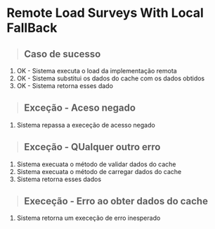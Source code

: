 # Remote Load Surveys With Local FallBack

> ## Caso de sucesso
1. OK - Sistema executa o load da implementação remota
2. OK - Sistema substitui os dados do cache com os dados obtidos
3. OK - Sistema retorna esses dado

> ## Exceção - Aceso negado
1. Sistema repassa a execeção de acesso negado

> ## Exceção - QUalquer outro erro
1. Sistema execuata o método de validar dados do cache
2. Sistema execuata o método de carregar dados do cache
3. Sistema retorna esses dados

> ## Execeção - Erro ao obter dados do cache
1. Sistema retorna um execeção de erro inesperado